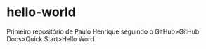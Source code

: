 # hello-world
Primeiro repositório de Paulo Henrique seguindo o GitHub>GitHub Docs>Quick Start>Hello Word.
